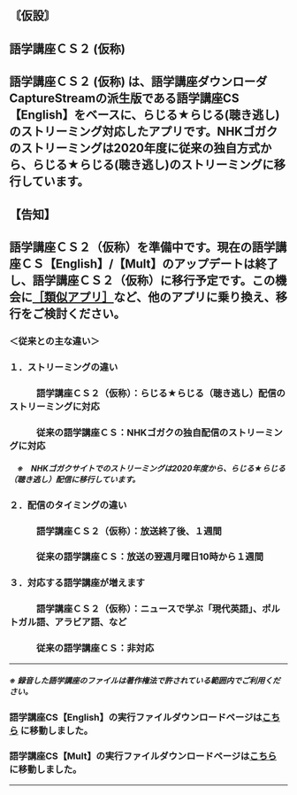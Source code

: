 ## 〘仮設〙    
## 語学講座ＣＳ２ (仮称)      
## 語学講座ＣＳ２ (仮称) は、語学講座ダウンローダCaptureStreamの派生版である語学講座CS【English】をベースに、らじる★らじる(聴き逃し)のストリーミング対応したアプリです。NHKゴガクのストリーミングは2020年度に従来の独自方式から、らじる★らじる(聴き逃し)のストリーミングに移行しています。        

         
## 【告知】
## 語学講座ＣＳ２（仮称）を準備中です。現在の語学講座ＣＳ【English】/【Mult】のアップデートは終了し、語学講座ＣＳ２（仮称）に移行予定です。この機会に[［類似アプリ］](https://github.com/CSReviser/CS-English/wiki/%E9%A1%9E%E4%BC%BC%E3%82%A2%E3%83%97%E3%83%AA)など、他のアプリに乗り換え、移行をご検討ください。        
### ＜従来との主な違い＞
### １．ストリーミングの違い
### 　　　語学講座ＣＳ２（仮称）：らじる★らじる（聴き逃し）配信のストリーミングに対応
### 　　　従来の語学講座ＣＳ：NHKゴガクの独自配信のストリーミングに対応
##### 　※　NHKゴガクサイトでのストリーミングは2020年度から、らじる★らじる（聴き逃し）配信に移行しています。
### ２．配信のタイミングの違い
### 　　　語学講座ＣＳ２（仮称）：放送終了後、１週間
### 　　　従来の語学講座ＣＳ：放送の翌週月曜日10時から１週間
### ３．対応する語学講座が増えます
### 　　　語学講座ＣＳ２（仮称）：ニュースで学ぶ「現代英語」、ポルトガル語、アラビア語、など
### 　　　従来の語学講座ＣＳ：非対応
***
##### ※ 録音した語学講座のファイルは著作権法で許されている範囲内でご利用ください。            
### 語学講座CS【English】の実行ファイルダウンロードページは[こちら](https://csreviser.github.io/CS-English/new/) に移動しました。                
### 語学講座CS【Mult】の実行ファイルダウンロードページは[こちら](https://csreviser.github.io/CS-Mult/) に移動しました。                
*** 
